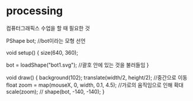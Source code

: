 # processing
컴퓨터그래픽스 수업을 할 때 필요한 것

PShape bot; //bot이라는 모형 선언

void setup() {
  size(640, 360);
  
  bot = loadShape("bot1.svg"); //괄호 안에 있는 것을 불러들임
} 

void draw() {
  background(102);
  translate(width/2, height/2); //중간으로 이동
  float zoom = map(mouseX, 0, width, 0.1, 4.5); //가로의 움직임으로 인해 확대
  scale(zoom); //
  shape(bot, -140, -140);
}
